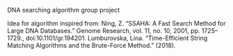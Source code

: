 DNA searching algorithm group project

Idea for algorithm inspired from:
Ning, Z. “SSAHA: A Fast Search Method for Large DNA Databases.” Genome Research, vol. 11, no. 10, 2001, pp. 1725–1729., doi:10.1101/gr.194201. 
Lumburovska, Lina. “Time-Efficient String Matching Algorithms and the Brute-Force Method.” (2018).
